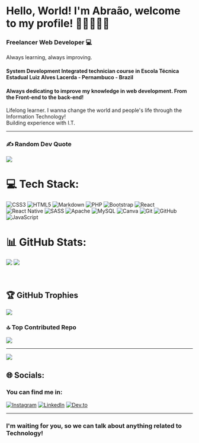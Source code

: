 # Hello, World! I'm Abraão, welcome to my profile! 👋🏽🧑🏽‍💻<Br>

### Freelancer Web Developer 💻
Always learning, always improving.

#### System Development Integrated technician course in Escola Técnica Estadual Luiz Alves Lacerda - Pernambuco - Brazil

#### Always dedicating to improve my knowledge in web development. From the Front-end to the back-end!
Lifelong learner. I wanna change the world and people's life through the Information Technology!<br>
Building experience with I.T.
<hr>

### ✍️ Random Dev Quote
![](https://quotes-github-readme.vercel.app/api?type=horizontal&theme=radical)


# 💻 Tech Stack:
![CSS3](https://img.shields.io/badge/css3-%231572B6.svg?style=for-the-badge&logo=css3&logoColor=white) ![HTML5](https://img.shields.io/badge/html5-%23E34F26.svg?style=for-the-badge&logo=html5&logoColor=white) ![Markdown](https://img.shields.io/badge/markdown-%23000000.svg?style=for-the-badge&logo=markdown&logoColor=white) ![PHP](https://img.shields.io/badge/php-%23777BB4.svg?style=for-the-badge&logo=php&logoColor=white) ![Bootstrap](https://img.shields.io/badge/bootstrap-%238511FA.svg?style=for-the-badge&logo=bootstrap&logoColor=white) ![React](https://img.shields.io/badge/react-%2320232a.svg?style=for-the-badge&logo=react&logoColor=%2361DAFB) ![React Native](https://img.shields.io/badge/react_native-%2320232a.svg?style=for-the-badge&logo=react&logoColor=%2361DAFB) ![SASS](https://img.shields.io/badge/SASS-hotpink.svg?style=for-the-badge&logo=SASS&logoColor=white) ![Apache](https://img.shields.io/badge/apache-%23D42029.svg?style=for-the-badge&logo=apache&logoColor=white) ![MySQL](https://img.shields.io/badge/mysql-4479A1.svg?style=for-the-badge&logo=mysql&logoColor=white) ![Canva](https://img.shields.io/badge/Canva-%2300C4CC.svg?style=for-the-badge&logo=Canva&logoColor=white) ![Git](https://img.shields.io/badge/git-%23F05033.svg?style=for-the-badge&logo=git&logoColor=white) ![GitHub](https://img.shields.io/badge/github-%23121011.svg?style=for-the-badge&logo=github&logoColor=white) ![JavaScript](https://img.shields.io/badge/javascript-%23323330.svg?style=for-the-badge&logo=javascript&logoColor=%23F7DF1E)
<br>
# 📊 GitHub Stats:
![](https://github-readme-stats.vercel.app/api?username=abraaosantosdeveloper&theme=dark&hide_border=false&include_all_commits=false&count_private=false)
![](https://github-readme-streak-stats.herokuapp.com/?user=abraaosantosdeveloper&theme=dark&hide_border=false)<br/>
<br><br>
## 🏆 GitHub Trophies
![](https://github-profile-trophy.vercel.app/?username=abraaosantosdeveloper&theme=radical&no-frame=false&no-bg=true&margin-w=4)
<br>

### 🔝 Top Contributed Repo
![](https://github-contributor-stats.vercel.app/api?username=abraaosantosdeveloper&limit=5&theme=dark&combine_all_yearly_contributions=true)

---
[![](https://visitcount.itsvg.in/api?id=abraaosantosdeveloper&icon=0&color=0)](https://visitcount.itsvg.in)

## 🌐 Socials:

### You can find me in:
[![Instagram](https://img.shields.io/badge/Instagram-E4405F?style=for-the-badge&logo=instagram&logoColor=white)](https://www.instagram.com/abraao.sts_dev/) [![LinkedIn](https://img.shields.io/badge/linkedin-%230077B5.svg?style=for-the-badge&logo=linkedin&logoColor=white)](https://linkedin.com/in/https://www.linkedin.com/in/abra%C3%A3o-santos-aaa915273/) [![Dev.to](https://img.shields.io/badge/dev.to-0A0A0A?style=for-the-badge&logo=dev.to&logoColor=white)](https://dev.to/abraaosantosdeveloper)

<hr>

### I'm waiting for you, so we can talk about anything related to Technology!

